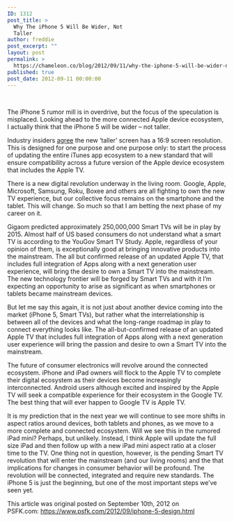 ```yaml
---
ID: 1312
post_title: >
  Why The iPhone 5 Will Be Wider, Not
  Taller
author: freddie
post_excerpt: ""
layout: post
permalink: >
  https://chameleon.co/blog/2012/09/11/why-the-iphone-5-will-be-wider-not-taller/
published: true
post_date: 2012-09-11 00:00:00
---
```

&nbsp;

The iPhone 5 rumor mill is in overdrive, but the focus of the speculation is misplaced. Looking ahead to the more connected Apple device ecosystem, I actually think that the iPhone 5 will be wider – not taller.

Industry insiders <a href="https://www.informationweek.com/byte/news/personal-tech/smart-phones/240006632" target="_blank" rel="noopener noreferrer">agree</a> the new ‘taller’ screen has a 16:9 screen resolution. This is designed for one purpose and one purpose only: to start the process of updating the entire iTunes app ecosystem to a new standard that will ensure compatibility across a future version of the Apple device ecosystem that includes the Apple TV.

<!--more-->There is a new digital revolution underway in the living room. Google, Apple, Microsoft, Samsung, Roku, Boxee and others are all fighting to own the new TV experience, but our collective focus remains on the smartphone and the tablet. This will change. So much so that I am betting the next phase of my career on it.

Gigaom predicted approximately 250,000,000 Smart TVs will be in play by 2015. Almost half of US based consumers do not understand what a smart TV is according to the YouGov Smart TV Study. Apple, regardless of your opinion of them, is exceptionally good at bringing innovative products into the mainstream. The all but confirmed release of an updated Apple TV, that includes full integration of Apps along with a next generation user experience, will bring the desire to own a Smart TV into the mainstream. The new technology frontier will be forged by Smart TVs and with it I’m expecting an opportunity to arise as significant as when smartphones or tablets became mainstream devices.

But let me say this again, it is not just about another device coming into the market (iPhone 5, Smart TVs), but rather what the interrelationship is between all of the devices and what the long-range roadmap in play to connect everything looks like. The all-but-confirmed release of an updated Apple TV that includes full integration of Apps along with a next generation user experience will bring the passion and desire to own a Smart TV into the mainstream.

The future of consumer electronics will revolve around the connected ecosystem. iPhone and iPad owners will flock to the Apple TV to complete their digital ecosystem as their devices become increasingly interconnected. Android users although excited and inspired by the Apple TV will seek a compatible experience for their ecosystem in the Google TV. The best thing that will ever happen to Google TV is Apple TV.

It is my prediction that in the next year we will continue to see more shifts in aspect ratios around devices, both tablets and phones, as we move to a more complete and connected ecosystem. Will we see this in the rumored iPad mini? Perhaps, but unlikely. Instead, I think Apple will update the full size iPad and then follow up with a new iPad mini aspect ratio at a closer time to the TV. One thing not in question, however, is the pending Smart TV revolution that will enter the mainstream (and our living rooms) and the that implications for changes in consumer behavior will be profound. The revolution will be connected, integrated and require new standards. The iPhone 5 is just the beginning, but one of the most important steps we’ve seen yet.

This article was original posted on September 10th, 2012 on PSFK.com: <a href="https://www.psfk.com/2012/09/iphone-5-design.html" target="_blank" rel="noopener noreferrer">https://www.psfk.com/2012/09/iphone-5-design.html</a>